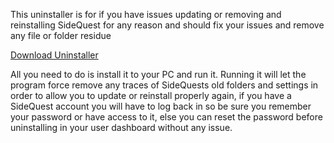 This uninstaller is for if you have issues updating or removing and reinstalling SideQuest for any reason and should fix your issues and remove any file or folder residue

[Download Uninstaller](https://drive.google.com/open?id=1Nw3UIa0p0SJ1w7-FBLL7hr57jnIj6MQS)

All you need to do is install it to your PC and run it.
Running it will let the program force remove any traces of SideQuests old folders and settings in order to allow you to update or reinstall properly again, if you have a SideQuest account you will have to log back in so be sure you remember your password or have access to it, else you can reset the password before uninstalling in your user dashboard without any issue.